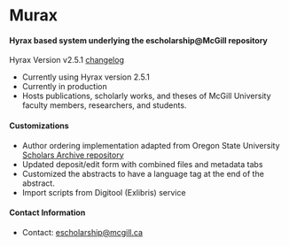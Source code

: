 # Murax

#### Hyrax based system underlying the escholarship@McGill repository
Hyrax Version
v2.5.1
[changelog](https://github.com/samvera/hyrax/releases/tag/v2.5.1)

* Currently using Hyrax version 2.5.1
* Currently in production
* Hosts publications, scholarly works, and theses of McGill University faculty members, researchers, and students.

#### Customizations

* Author ordering implementation adapted from Oregon State University [Scholars Archive repository](https://github.com/osulp/Scholars-Archive)
* Updated deposit/edit form with combined files and metadata tabs
* Customized the abstracts to have a language tag at the end of the abstract.
* Import scripts from Digitool (Exlibris) service

#### Contact Information
* Contact: escholarship@mcgill.ca
